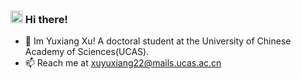 ### <img src="https://github.com/forXuyx/forXuyx/output/github-contribution-grid-snake.svg"  width="20" height="20"> Hi there!
- 🔭 Im Yuxiang Xu! A doctoral student at the University of Chinese Academy of Sciences(UCAS).
- 📫 Reach me at xuyuxiang22@mails.ucas.ac.cn
